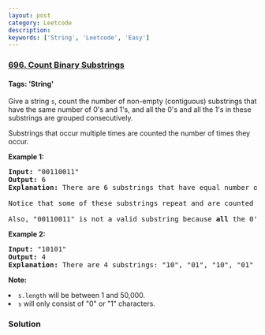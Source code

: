 ```yaml
---
layout: post
category: Leetcode
description: 
keywords: ['String', 'Leetcode', 'Easy']
---
```

### [696. Count Binary Substrings](https://leetcode.com/problems/count-binary-substrings)

#### Tags: 'String'

<div class="content__u3I1 question-content__JfgR"><div><p>Give a string <code>s</code>, count the number of non-empty (contiguous) substrings that have the same number of 0's and 1's, and all the 0's and all the 1's in these substrings are grouped consecutively. 
</p>
<p>Substrings that occur multiple times are counted the number of times they occur.</p>
<p><b>Example 1:</b><br/>
</p><pre><b>Input:</b> "00110011"
<b>Output:</b> 6
<b>Explanation:</b> There are 6 substrings that have equal number of consecutive 1's and 0's: "0011", "01", "1100", "10", "0011", and "01".
<br/>Notice that some of these substrings repeat and are counted the number of times they occur.
<br/>Also, "00110011" is not a valid substring because <b>all</b> the 0's (and 1's) are not grouped together.
</pre>
<p></p>
<p><b>Example 2:</b><br/>
</p><pre><b>Input:</b> "10101"
<b>Output:</b> 4
<b>Explanation:</b> There are 4 substrings: "10", "01", "10", "01" that have equal number of consecutive 1's and 0's.
</pre>
<p></p>
<p><b>Note:</b>
</p><li><code>s.length</code> will be between 1 and 50,000.</li>
<li><code>s</code> will only consist of "0" or "1" characters.</li>
<p></p></div></div>

### Solution
